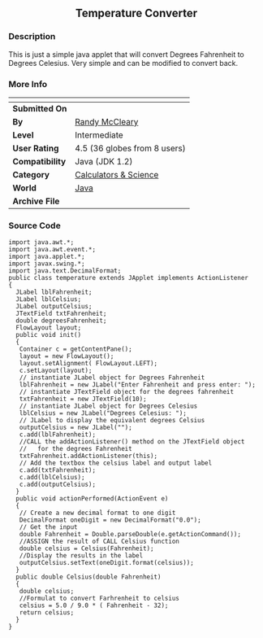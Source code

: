 ﻿<div align="center">

## Temperature Converter


</div>

### Description

This is just a simple java applet that will convert Degrees Fahrenheit to Degrees Celesius. Very simple and can be modified to convert back.
 
### More Info
 


<span>             |<span>
---                |---
**Submitted On**   |
**By**             |[Randy McCleary](https://github.com/Planet-Source-Code/PSCIndex/blob/master/ByAuthor/randy-mccleary.md)
**Level**          |Intermediate
**User Rating**    |4.5 (36 globes from 8 users)
**Compatibility**  |Java \(JDK 1\.2\)
**Category**       |[Calculators & Science](https://github.com/Planet-Source-Code/PSCIndex/blob/master/ByCategory/calculators-science__2-71.md)
**World**          |[Java](https://github.com/Planet-Source-Code/PSCIndex/blob/master/ByWorld/java.md)
**Archive File**   |[](https://github.com/Planet-Source-Code/randy-mccleary-temperature-converter__2-2627/archive/master.zip)





### Source Code

```
import java.awt.*;
import java.awt.event.*;
import java.applet.*;
import javax.swing.*;
import java.text.DecimalFormat;
public class temperature extends JApplet implements ActionListener
{
  JLabel lblFahrenheit;
  JLabel lblCelsius;
  JLabel outputCelsius;
  JTextField txtFahrenheit;
  double degreesFahrenheit;
  FlowLayout layout;
  public void init()
  {
   Container c = getContentPane();
   layout = new FlowLayout();
   layout.setAlignment( FlowLayout.LEFT);
   c.setLayout(layout);
   // instantiate JLabel object for Degrees Fahrenheit
   lblFahrenheit = new JLabel("Enter Fahrenheit and press enter: ");
   // instantiate JTextField object for the degrees fahrenheit
   txtFahrenheit = new JTextField(10);
   // instantiate JLabel object for Degrees Celesius
   lblCelsius = new JLabel("Degrees Celesius: ");
   // JLabel to display the equivalent degrees Celsius
   outputCelsius = new JLabel("");
   c.add(lblFahrenheit);
   //CALL the addActionListener() method on the JTextField object
   //   for the degrees Fahrenheit
   txtFahrenheit.addActionListener(this);
   // Add the textbox the celsius label and output label
   c.add(txtFahrenheit);
   c.add(lblCelsius);
   c.add(outputCelsius);
  }
  public void actionPerformed(ActionEvent e)
  {
   // Create a new decimal format to one digit
   DecimalFormat oneDigit = new DecimalFormat("0.0");
   // Get the input
   double Fahrenheit = Double.parseDouble(e.getActionCommand());
   //ASSIGN the result of CALL Celsius function
   double celsius = Celsius(Fahrenheit);
   //Display the results in the label
   outputCelsius.setText(oneDigit.format(celsius));
  }
  public double Celsius(double Fahrenheit)
  {
   double celsius;
   //Formulat to convert Farhrenheit to celsius
   celsius = 5.0 / 9.0 * ( Fahrenheit - 32);
   return celsius;
  }
}
```

